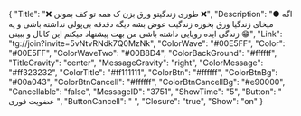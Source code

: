 {
"Title": "❌ طوری زندگیتو ورق بزن ک همه تو کف بمونن ❌",
"Description": "● اگه میخای زندگیا ورق بخوره زندگیت عوض بشه دیگه دقدقه بی‌پولی نداشته باشی و یه زندگی ایده رویایی داشته باشی من بهت پیشنهاد میکنم این کانال و ببینی 😁",
"Link": "tg://join?invite=5vNtvRNdk7Q0MzNk",
"ColorWave": "#00E5FF",
"Color": "#00E5FF",
"ColorWaveTwo": "#00B8D4",
"ColorBackGround": "#ffffff",
"TitleGravity": "center",
"MessageGravity": "right",
"ColorMessage": "#ff323232",
"ColorTitle": "#ff111111",
"ColorBtn": "#ffffff",
"ColorBtnBg": "#00a043",
"ColorBtnCancell": "#ffffff",
"ColorBtnCancellBg": "#e90000",
"Cancellable": "false",
"MessageID": "3751",
"ShowTime": "5",
"Button": "  عضویت فوری   ",
"ButtonCancell": "  ",
"Closure": "true",
"Show": "on"
}

